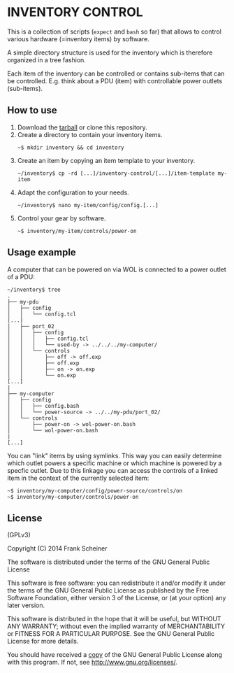 # INVENTORY CONTROL #

This is a collection of scripts (`expect` and `bash` so far) that allows to control various hardware (=inventory items) by software.

A simple directory structure is used for the inventory which is therefore organized in a tree fashion.

Each item of the inventory can be controlled or contains sub-items that can be controlled. E.g. think about a PDU (item) with controllable power outlets (sub-items).


## How to use ##

1. Download the [tarball] or clone this repository.
2. Create a directory to contain your inventory items.  
   ```
   ~$ mkdir inventory && cd inventory
   ```
3. Create an item by copying an item template to your inventory.  
   ```
   ~/inventory$ cp -rd [...]/inventory-control/[...]/item-template my-item
   ```
4. Adapt the configuration to your needs.  
   ```
   ~/inventory$ nano my-item/config/config.[...]
   ```
5. Control your gear by software.  
   ```
   ~$ inventory/my-item/controls/power-on
   ```

[tarball]: https://github.com/the-machine-hall/inventory-control/archive/master.tar.gz


## Usage example ##

A computer that can be powered on via WOL is connected to a power outlet of a PDU:

```
~/inventory$ tree
.
├── my-pdu
│   ├── config
│   │   └── config.tcl
[...]
│   ├── port_02
│   │   ├── config
│   │   │   ├── config.tcl
│   │   │   └── used-by -> ../../../my-computer/
│   │   └── controls
│   │       ├── off -> off.exp
│   │       ├── off.exp
│   │       ├── on -> on.exp
│   │       └── on.exp
[...]
|
├── my-computer
│   ├── config
│   │   ├── config.bash
│   │   └── power-source -> ../../my-pdu/port_02/
│   └── controls
│       ├── power-on -> wol-power-on.bash
│       └── wol-power-on.bash
|
[...]
```

You can "link" items by using symlinks. This way you can easily determine which outlet powers a specific machine or which machine is powered by a specfic outlet. Due to this linkage you can access the controls of a linked item in the context of the currently selected item:

```
~$ inventory/my-computer/config/power-source/controls/on
~$ inventory/my-computer/controls/power-on
```

## License ##

(GPLv3)

Copyright (C) 2014 Frank Scheiner

The software is distributed under the terms of the GNU General Public License

This software is free software: you can redistribute it and/or modify
it under the terms of the GNU General Public License as published by
the Free Software Foundation, either version 3 of the License, or
(at your option) any later version.

This software is distributed in the hope that it will be useful,
but WITHOUT ANY WARRANTY; without even the implied warranty of
MERCHANTABILITY or FITNESS FOR A PARTICULAR PURPOSE.  See the
GNU General Public License for more details.

You should have received a [copy] of the GNU General Public License
along with this program.  If not, see <http://www.gnu.org/licenses/>.

[copy]: /COPYING

